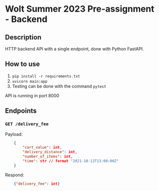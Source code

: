 # Wolt Summer 2023 Pre-assignment - Backend

## Description

HTTP backend API with a single endpoint, done with Python FastAPI.

##  How to use
1. `pip install -r requirements.txt`
2. `uvicorn main:app`
3. Testing can be done with the command `pytest`

API is running in port 8000

## Endpoints

### `GET /delivery_fee`

Payload:
```json
	{
		"cart_value": int,
		"delivery_distance": int,
		"number_of_items": int,
		"time": str // format "2021-10-12T13:00:00Z"
	}
```
Respond:
```json
	{"delivery_fee": int}
```
